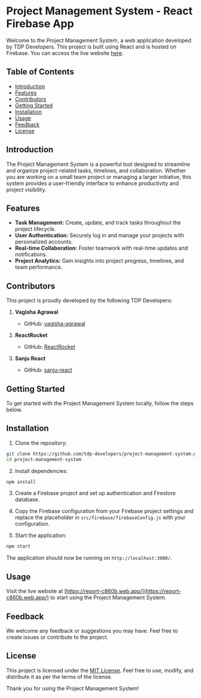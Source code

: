 # Project Management System - React Firebase App

Welcome to the Project Management System, a web application developed by TDP Developers. This project is built using React and is hosted on Firebase. You can access the live website [here](https://report-c860b.web.app/). 

## Table of Contents

- [Introduction](#introduction)
- [Features](#features)
- [Contributors](#contributors)
- [Getting Started](#getting-started)
- [Installation](#installation)
- [Usage](#usage)
- [Feedback](#feedback)
- [License](#license)

## Introduction

The Project Management System is a powerful tool designed to streamline and organize project-related tasks, timelines, and collaboration. Whether you are working on a small team project or managing a larger initiative, this system provides a user-friendly interface to enhance productivity and project visibility.

## Features

- **Task Management:** Create, update, and track tasks throughout the project lifecycle.
- **User Authentication:** Securely log in and manage your projects with personalized accounts.
- **Real-time Collaboration:** Foster teamwork with real-time updates and notifications.
- **Project Analytics:** Gain insights into project progress, timelines, and team performance.

## Contributors

This project is proudly developed by the following TDP Developers:

1. **Vagisha Agrawal**
   - GitHub: [vagisha-agrawal](https://github.com/vagisha-agrawal)

2. **ReactRocket**
   - GitHub: [ReactRocket](https://github.com/ReactRocket)

3. **Sanju React**
   - GitHub: [sanju-react](https://github.com/sanju-react)

## Getting Started

To get started with the Project Management System locally, follow the steps below.

## Installation

1. Clone the repository:

```bash
git clone https://github.com/tdp-developers/project-management-system.git
cd project-management-system
```

2. Install dependencies:

```bash
npm install
```

3. Create a Firebase project and set up authentication and Firestore database.

4. Copy the Firebase configuration from your Firebase project settings and replace the placeholder in `src/firebase/firebaseConfig.js` with your configuration.

5. Start the application:

```bash
npm start
```

The application should now be running on `http://localhost:3000/`.

## Usage

Visit the live website at [https://report-c860b.web.app/](https://report-c860b.web.app/) to start using the Project Management System.

## Feedback

We welcome any feedback or suggestions you may have. Feel free to create issues or contribute to the project.

## License

This project is licensed under the [MIT License](LICENSE). Feel free to use, modify, and distribute it as per the terms of the license.

Thank you for using the Project Management System!